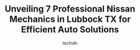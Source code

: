 ---
layout: ampstory
image: https://images.unsplash.com/photo-1637160969382-6562ca0d1435?ixlib=rb-4.0.3&ixid=MnwxMjA3fDB8MHxwaG90by1wYWdlfHx8fGVufDB8fHx8&auto=format&fit=crop&w=640&h=853&q=80
author: techidn
featured: false
description: When it comes to maintaining and repairing your vehicle in Lubbock TX, USA, you deserve nothing but the best. Thats why the 7 best Nissan Mechanic in the area are here to offer their expert
title: Unveiling 7 Professional Nissan Mechanics in Lubbock TX for Efficient Auto Solutions
cover:
   title: Unveiling 7 Professional Nissan Mechanics in Lubbock TX for Efficient Auto Solutions
   subtitle: Rickpate
   background: https://images.unsplash.com/photo-1637160969382-6562ca0d1435?ixlib=rb-4.0.3&ixid=MnwxMjA3fDB8MHxwaG90by1wYWdlfHx8fGVufDB8fHx8&auto=format&fit=crop&w=640&h=853&q=80

pages: 
 - layout: thirds
   top: <h1>#1 Birdsong Automotive</h1>
   bottom: "<p>Birdsong was great! My suburban had a radiator crack in it the week before Christmas. They were able to look and diagnose it quickly and fix it in two days, which was awe</p>"
   background: https://www.knot35.com/toplist/wp-content/uploads/2023/06/best-nissan-mechanic-1-in-lubbock-tx-1685833919.png
   backgroundblur: true
 - layout: thirds
   top: <h1>#2 Garys Service Center</h1>
   bottom: "<p>2710 34th St, Lubbock, TX 79410, United States</p>"
   background: https://www.knot35.com/toplist/wp-content/uploads/2023/06/best-nissan-mechanic-2-in-lubbock-tx-1685833919.jpeg
   cta:
      link: https://www.knot35.com/toplist/unveiling-7-professional-nissan-mechanics-in-lubbock-tx-for-efficient-auto-solutions/
      text: Unveiling 7 Professional Nissan Mechanics in Lubbock TX for Efficient Auto Solutions
 - layout: thirds
   top: <h1>#3 Nicks Automotive</h1>
   bottom: "<p>3501 34th St, Lubbock, TX 79410, United States</p>"
   background: https://www.knot35.com/toplist/wp-content/uploads/2023/06/best-nissan-mechanic-3-in-lubbock-tx-1685833920.jpeg
   cta:
      link: https://www.knot35.com/toplist/unveiling-7-professional-nissan-mechanics-in-lubbock-tx-for-efficient-auto-solutions/
      text: Unveiling 7 Professional Nissan Mechanics in Lubbock TX for Efficient Auto Solutions
 - layout: thirds
   top: <h1>#4 Monkey Mikes Auto Repair Inc.</h1>
   bottom: "<p>6601 University Ave, Lubbock, TX 79413, United States</p>"
   background: https://images.unsplash.com/photo-1618005182384-a83a8bd57fbe?ixlib=rb-4.0.3&ixid=MnwxMjA3fDB8MHxwaG90by1wYWdlfHx8fGVufDB8fHx8&auto=format&fit=crop&w=640&h=853&q=80
   cta:
      link: https://www.knot35.com/toplist/unveiling-7-professional-nissan-mechanics-in-lubbock-tx-for-efficient-auto-solutions/
      text: Unveiling 7 Professional Nissan Mechanics in Lubbock TX for Efficient Auto Solutions
 - layout: thirds
   top: <h1>#5 Shepherds Auto Care</h1>
   bottom: "<p>7524 19th St, Lubbock, TX 79407, United States</p>"
   background: https://images.unsplash.com/photo-1540457036297-448b6b99e91c?ixlib=rb-4.0.3&ixid=MnwxMjA3fDB8MHxwaG90by1wYWdlfHx8fGVufDB8fHx8&auto=format&fit=crop&w=640&h=853&q=80
   cta:
      link: https://www.knot35.com/toplist/unveiling-7-professional-nissan-mechanics-in-lubbock-tx-for-efficient-auto-solutions/
      text: Unveiling 7 Professional Nissan Mechanics in Lubbock TX for Efficient Auto Solutions
 - layout: thirds
   top: <h1>#6 Bradys Automotive</h1>
   bottom: "<p>4413 34th St, Lubbock, TX 79410, United States</p>"
   background: https://images.unsplash.com/photo-1484589065579-248aad0d8b13?ixlib=rb-4.0.3&ixid=MnwxMjA3fDB8MHxwaG90by1wYWdlfHx8fGVufDB8fHx8&auto=format&fit=crop&w=640&h=853&q=80
   cta:
      link: https://www.knot35.com/toplist/unveiling-7-professional-nissan-mechanics-in-lubbock-tx-for-efficient-auto-solutions/
      text: Unveiling 7 Professional Nissan Mechanics in Lubbock TX for Efficient Auto Solutions
 - layout: thirds
   top: <h1>#7 Daltons Automotive Center</h1>
   bottom: "<p>9811 Slide Rd, Lubbock, TX 79424, United States</p>"
   background: https://images.unsplash.com/photo-1510906594845-bc082582c8cc?ixlib=rb-4.0.3&ixid=MnwxMjA3fDB8MHxwaG90by1wYWdlfHx8fGVufDB8fHx8&auto=format&fit=crop&w=640&h=853&q=80
   cta:
      link: https://www.knot35.com/toplist/unveiling-7-professional-nissan-mechanics-in-lubbock-tx-for-efficient-auto-solutions/
      text: Unveiling 7 Professional Nissan Mechanics in Lubbock TX for Efficient Auto Solutions
 - layout: thirds
   middle: Continue reading...
   background: https://plus.unsplash.com/premium_photo-1664640458616-3c74f8cb4589?ixlib=rb-4.0.3&ixid=MnwxMjA3fDB8MHxwaG90by1wYWdlfHx8fGVufDB8fHx8&auto=format&fit=crop&w=640&h=853&q=80
   cta:
      link: https://www.knot35.com/toplist/unveiling-7-professional-nissan-mechanics-in-lubbock-tx-for-efficient-auto-solutions/
      text: Unveiling 7 Professional Nissan Mechanics in Lubbock TX for Efficient Auto Solutions
      
---